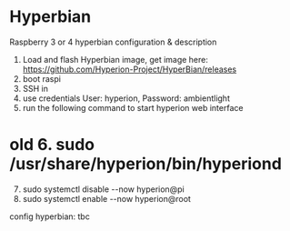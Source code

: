 # Hyperbian
Raspberry 3 or 4 hyperbian configuration &amp; description

1. Load and flash Hyperbian image, get image here: https://github.com/Hyperion-Project/HyperBian/releases
2. boot raspi
3. SSH in
4. use credentials User: hyperion, Password: ambientlight
5. run the following command to start hyperion web interface
# old 6. sudo /usr/share/hyperion/bin/hyperiond
7. sudo systemctl disable --now hyperion@pi
8. sudo systemctl enable --now hyperion@root


config hyperbian:
tbc
